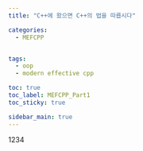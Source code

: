 ```yaml
---
title: "C++에 왔으면 C++의 법을 따릅시다"

categories:
  - MEFCPP


tags:
  - oop
  - modern effective cpp

toc: true
toc_label: MEFCPP_Part1
toc_sticky: true

sidebar_main: true
---
```



1234